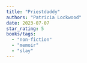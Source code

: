 ```yaml
---
title: "Priestdaddy"
authors: "Patricia Lockwood"
date: 2023-07-07
star_rating: 5
books/tags:
  - "non-fiction"
  - "memoir"
  - "slay"
---
```

